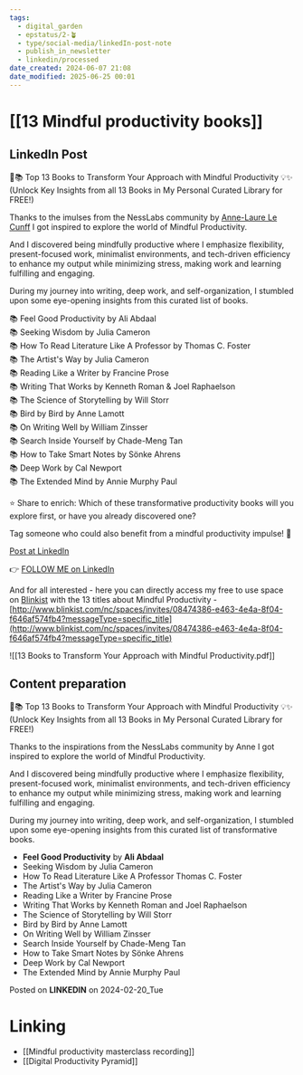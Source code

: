 ```yaml
---
tags:
  - digital_garden
  - epstatus/2-🪴
  - type/social-media/linkedIn-post-note
  - publish_in_newsletter
  - linkedin/processed
date_created: 2024-06-07 21:08
date_modified: 2025-06-25 00:01
---
```

# [[13 Mindful productivity books]]

## LinkedIn Post

🌱📚 Top 13 Books to Transform Your Approach with Mindful Productivity 💡✨  
(Unlock Key Insights from all 13 Books in My Personal Curated Library for FREE!)  
  
Thanks to the imulses from the NessLabs community by [](https://www.linkedin.com/in/ACoAAAZS4-0Bp9c9yPb6ni-1TIbieOs4XSapDHM)[Anne-Laure Le Cunff](https://www.linkedin.com/in/alecunff/) I got inspired to explore the world of Mindful Productivity.  
  
And I discovered being mindfully productive where I emphasize flexibility, present-focused work, minimalist environments, and tech-driven efficiency to enhance my output while minimizing stress, making work and learning fulfilling and engaging.  
  
During my journey into writing, deep work, and self-organization, I stumbled upon some eye-opening insights from this curated list of books.  
  
📚 Feel Good Productivity by Ali Abdaal  
📚 Seeking Wisdom by Julia Cameron  
📚 How To Read Literature Like A Professor by Thomas C. Foster  
📚 The Artist's Way by Julia Cameron  
📚 Reading Like a Writer by Francine Prose  
📚 Writing That Works by Kenneth Roman & Joel Raphaelson  
📚 The Science of Storytelling by Will Storr  
📚 Bird by Bird by Anne Lamott  
📚 On Writing Well by William Zinsser  
📚 Search Inside Yourself by Chade-Meng Tan  
📚 How to Take Smart Notes by Sönke Ahrens  
📚 Deep Work by Cal Newport  
📚 The Extended Mind by Annie Murphy Paul  
  
⭐ Share to enrich: Which of these transformative productivity books will you explore first, or have you already discovered one?  
  
Tag someone who could also benefit from a mindful productivity impulse! 🌟

[Post at LinkedIn](https://www.linkedin.com/posts/sebastiankamilli_13-books-for-mindful-productivity-activity-7165623658764300288-iaBV?utm_source=share&utm_medium=member_desktop)

👉 [FOLLOW ME on LinkedIn](https://www.linkedin.com/comm/mynetwork/discovery-see-all?usecase=PEOPLE_FOLLOWS&followMember=sebastiankamilli)

And for all interested - here you can directly access my free to use space on [Blinkist](https://www.linkedin.com/company/blinkist/) with the 13 titles about Mindful Productivity - [http://www.blinkist.com/nc/spaces/invites/08474386-e463-4e4a-8f04-f646af574fb4?messageType=specific_title](http://www.blinkist.com/nc/spaces/invites/08474386-e463-4e4a-8f04-f646af574fb4?messageType=specific_title)

![[13 Books to Transform Your Approach with Mindful Productivity.pdf]]

## Content preparation

🌱📚 Top 13 Books to Transform Your Approach with Mindful Productivity 💡✨
(Unlock Key Insights from all 13 Books in My Personal Curated Library for FREE!)

Thanks to the inspirations from the NessLabs community by Anne I got inspired to explore the world of Mindful Productivity. 

And I discovered being mindfully productive where I emphasize flexibility, present-focused work, minimalist environments, and tech-driven efficiency to enhance my output while minimizing stress, making work and learning fulfilling and engaging.

During my journey into writing, deep work, and self-organization, I stumbled upon some eye-opening insights from this curated list of transformative books.

+ **Feel Good Productivity** by **Ali Abdaal**
+ Seeking Wisdom by Julia Cameron
+ How To Read Literature Like A Professor Thomas C. Foster
+ The Artist's Way by Julia Cameron
+ Reading Like a Writer by Francine Prose
+ Writing That Works by Kenneth Roman and Joel Raphaelson
+ The Science of Storytelling by Will Storr
+ Bird by Bird by Anne Lamott
+ On Writing Well by William Zinsser
+ Search Inside Yourself by Chade-Meng Tan
+ How to Take Smart Notes by Sönke Ahrens
+ Deep Work by Cal Newport
+ The Extended Mind by Annie Murphy Paul

Posted on **LINKEDIN** on 2024-02-20_Tue

# Linking

+ [[Mindful productivity masterclass recording]]
+ [[Digital Productivity Pyramid]]
